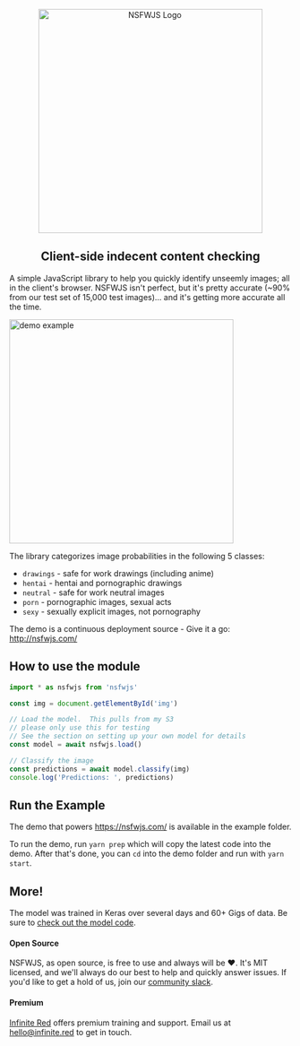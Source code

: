 <p align="center">
  <img src="https://github.com/infinitered/nsfwjs/raw/master/_art/nsfwjs_logo.jpg" alt="NSFWJS Logo" width="400" />
  <h2 align="center">Client-side indecent content checking</h2>
</p>

A simple JavaScript library to help you quickly identify unseemly images; all in the client's browser.  NSFWJS isn't perfect, but it's pretty accurate (~90% from our test set of 15,000 test images)... and it's getting more accurate all the time.

<img src="https://github.com/infinitered/nsfwjs/raw/master/_art/example.gif" alt="demo example" width="400" />

The library categorizes image probabilities in the following 5 classes:
- `drawings` - safe for work drawings (including anime)
- `hentai` - hentai and pornographic drawings
- `neutral` - safe for work neutral images
- `porn` - pornographic images, sexual acts
- `sexy` - sexually explicit images, not pornography

The demo is a continuous deployment source - Give it a go: http://nsfwjs.com/

## How to use the module

```js
import * as nsfwjs from 'nsfwjs'

const img = document.getElementById('img')

// Load the model.  This pulls from my S3
// please only use this for testing
// See the section on setting up your own model for details
const model = await nsfwjs.load()

// Classify the image
const predictions = await model.classify(img)
console.log('Predictions: ', predictions)
```

## Run the Example

The demo that powers https://nsfwjs.com/ is available in the example folder.

To run the demo, run `yarn prep` which will copy the latest code into the demo.  After that's done, you can `cd` into the demo folder and run with `yarn start`.

## More!

The model was trained in Keras over several days and 60+ Gigs of data.  Be sure to [check out the model code](https://github.com/GantMan/nsfw_model).

#### Open Source
NSFWJS, as open source, is free to use and always will be :heart:.  It's MIT licensed, and we'll always do our best to help and quickly answer issues.  If you'd like to get a hold of us, join our [community slack](http://community.infinite.red).

#### Premium
[Infinite Red](https://infinite.red/) offers premium training and support.  Email us at [hello@infinite.red](mailto:hello@infinite.red) to get in touch.
